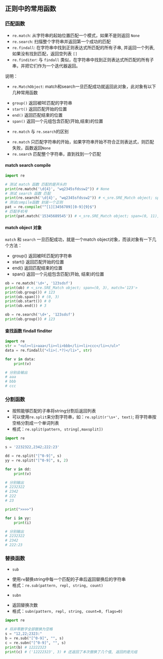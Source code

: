正则中的常用函数
---

### 匹配函数

- `re.match`: 从字符串的起始位置匹配一个模式，如果不是则返回 `None`
- `re.search`: 扫描整个字符串并返回第一个成功的匹配
- `re.findall`: 在字符串中找到正则表达式所匹配的所有子串, 并返回一个列表, 如果没有找到匹配，返回空列表 `[]`
- `re.finditer`: 与 `findall` 类似，在字符串中找到正则表达式所匹配的所有子串，并把它们作为一个迭代器返回。

说明：
- `re.MatchObject`: match和search一旦匹配成功就返回此对象，此对象有以下几种常用函数
 * `group()` 返回被RE匹配的字符串
 * `start()` 返回匹配开始的位置
 * `end()` 返回匹配结束的位置
 * `span()` 返回一个元组包含匹配(开始,结束)的位置

- `re.match` 与 `re.search`的区别
 * `re.match` 只匹配字符串的开始，如果字符串开始不符合正则表达式，则匹配失败，函数返回`None`
 * `re.search` 匹配整个字符串，直到找到一个匹配


#### match search compile

```python
import re

# 测试 match 函数 匹配的是开头的
print(re.match('\d{4}', "wq2345sfdssw2")) # None
# 测试 search 函数 匹配
print(re.search('\d{4}', "wq2345sfdssw2")) # <_sre.SRE_Match object; span=(2, 6), match='2345'>
# 测试compile函数 封装一个正则
pat = re.compile("^[1][3456789][0-9]{9}$")
# 匹配手机号
print(pat.match('15345689545')) # <_sre.SRE_Match object; span=(0, 11), match='15345689545'>
```


#### match object 对象

`match` 和 `search` 一旦匹配成功，就是一个match object对象，而该对象有一下几个方法：

- group() 返回被RE匹配的字符串
- start() 返回匹配开始的位置
- end() 返回匹配结束的位置
- span() 返回一个元组包含匹配(开始, 结束)的位置

```python
ob = re.match('\d+', '123sdsf')
print(ob) # <_sre.SRE_Match object; span=(0, 3), match='123'>
print(ob.group()) # 123
print(ob.span()) # (0, 3)
print(ob.start()) # 0
print(ob.end()) # 3

ob = re.search('\d+', '123sdsf')
print(ob.group()) # 123
```

#### 查找函数 findall finditer

```python
import re
str = "<ul><li>aaa</li><li>bbb</li><li>ccc</li></ul>"
data = re.findall("<li>(.*?)</li>", str)

for v in data:
    print(v)

# 分别会输出 
# aaa 
# bbb 
# ccc

```

### 分割函数

- 按照能够匹配的子串将string分割后返回列表
- 可以使用`re.split`来分割字符串，如：`re.split(r'\s+', text)`; 将字符串按空格分割成一个单词列表
- 格式：`re.split(pattern, string[,maxsplit])`

```python
import re

s = '2232322,2342;222:23'

dd = re.split("[^0-9]", s)
yy = re.split("[^0-9]", s, 2)

for v in dd:
    print(v)

# 分别输出 
# 2232322
# 2342
# 222
# 23

print(">>>>")

for i in yy:
    print(i)

# 分别输出
# 2232322
# 2342
# 222:23

```

### 替换函数 

- `sub`
 * 使用`re`替换string中每一个匹配的子串后返回替换后的字符串
 * 格式：`re.sub(pattern, repl, string, count)`

- `subn`
 * 返回替换次数
 * 格式：`subn(pattern, repl, string, count=0, flags=0)`


```python
import re

# 将非零数字全部替换为空格
s = "12,22;2323:"
b = re.sub("[^0-9]", "", s)
c = re.subn("[^0-9]", "", s)
print(b) # 12222323
print(c) # ('12222323', 3) # 还返回了本次替换了几个值, 返回的是元组
```
